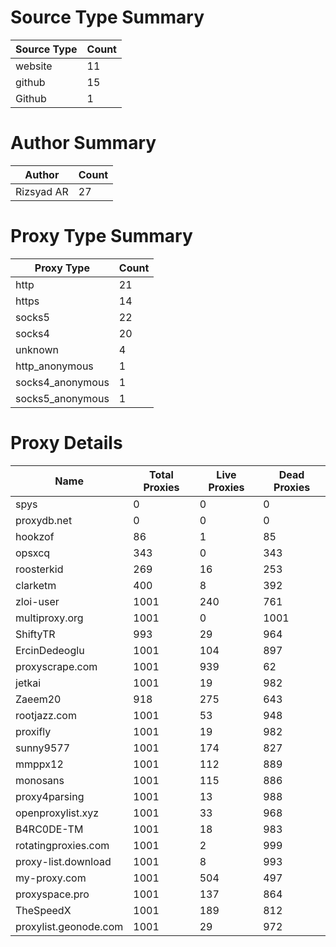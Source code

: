 # Source Type Summary

| Source Type | Count |
|-------------|-------|
| website | 11 |
| github | 15 |
| Github | 1 |


# Author Summary

| Author | Count |
|--------|-------|
| Rizsyad AR | 27 |


# Proxy Type Summary

| Proxy Type | Count |
|------------|-------|
| http | 21 |
| https | 14 |
| socks5 | 22 |
| socks4 | 20 |
| unknown | 4 |
| http_anonymous | 1 |
| socks4_anonymous | 1 |
| socks5_anonymous | 1 |


# Proxy Details

| Name | Total Proxies | Live Proxies | Dead Proxies |
|------|---------------|--------------|---------------|
| spys | 0 | 0 | 0 |
| proxydb.net | 0 | 0 | 0 |
| hookzof | 86 | 1 | 85 |
| opsxcq | 343 | 0 | 343 |
| roosterkid | 269 | 16 | 253 |
| clarketm | 400 | 8 | 392 |
| zloi-user | 1001 | 240 | 761 |
| multiproxy.org | 1001 | 0 | 1001 |
| ShiftyTR | 993 | 29 | 964 |
| ErcinDedeoglu | 1001 | 104 | 897 |
| proxyscrape.com | 1001 | 939 | 62 |
| jetkai | 1001 | 19 | 982 |
| Zaeem20 | 918 | 275 | 643 |
| rootjazz.com | 1001 | 53 | 948 |
| proxifly | 1001 | 19 | 982 |
| sunny9577 | 1001 | 174 | 827 |
| mmppx12 | 1001 | 112 | 889 |
| monosans | 1001 | 115 | 886 |
| proxy4parsing | 1001 | 13 | 988 |
| openproxylist.xyz | 1001 | 33 | 968 |
| B4RC0DE-TM | 1001 | 18 | 983 |
| rotatingproxies.com | 1001 | 2 | 999 |
| proxy-list.download | 1001 | 8 | 993 |
| my-proxy.com | 1001 | 504 | 497 |
| proxyspace.pro | 1001 | 137 | 864 |
| TheSpeedX | 1001 | 189 | 812 |
| proxylist.geonode.com | 1001 | 29 | 972 |
